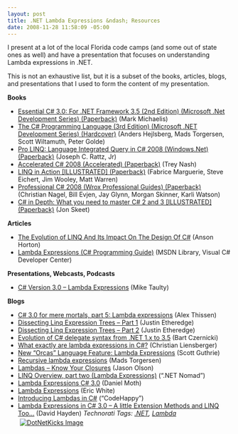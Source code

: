 ```yaml
---
layout: post
title: .NET Lambda Expressions &ndash; Resources
date: 2008-11-28 11:58:09 -05:00
---
```


I present at a lot of the local Florida code camps (and some out of state ones as well) and have a presentation that focuses on understanding Lambda expressions in .NET.

This is not an exhaustive list, but it is a subset of the books, articles, blogs, and presentations that I used to form the content of my presentation.

**Books**

*   [Essential C# 3.0: For .NET Framework 3.5 (2nd Edition) (Microsoft .Net Development Series) (Paperback)](http://www.amazon.com/gp/product/0321533925?ie=UTF8&tag=scotdorm-20&linkCode=as2&camp=1789&creative=390957&creativeASIN=0321533925) (Mark Michaelis) 
*   [The C# Programming Language (3rd Edition) (Microsoft .NET Development Series) (Hardcover)](http://www.amazon.com/gp/product/0321562992?ie=UTF8&tag=scotdorm-20&linkCode=as2&camp=1789&creative=390957&creativeASIN=0321562992) (Anders Hejlsberg, Mads Torgersen, Scott Wiltamuth, Peter Golde)
*   [Pro LINQ: Language Integrated Query in C# 2008 (Windows.Net) (Paperback)](http://www.amazon.com/gp/product/1590597893?ie=UTF8&tag=scotdorm-20&linkCode=as2&camp=1789&creative=390957&creativeASIN=1590597893) (Joseph C. Rattz, Jr)
*   [Accelerated C# 2008 (Accelerated) (Paperback)](http://www.amazon.com/gp/product/1590598733?ie=UTF8&tag=scotdorm-20&linkCode=as2&camp=1789&creative=390957&creativeASIN=1590598733) (Trey Nash)
*   [LINQ in Action [ILLUSTRATED] (Paperback)](http://www.amazon.com/gp/product/1933988169?ie=UTF8&tag=scotdorm-20&linkCode=as2&camp=1789&creative=390957&creativeASIN=1933988169) (Fabrice Marguerie, Steve Eichert, Jim Wooley, Matt Warren)
*   [Professional C# 2008 (Wrox Professional Guides) (Paperback)](http://www.amazon.com/gp/product/0470191376?ie=UTF8&tag=scotdorm-20&linkCode=as2&camp=1789&creative=390957&creativeASIN=0470191376) (Christian Nagel, Bill Evjen, Jay Glynn, Morgan Skinner, Karli Watson)
*   [C# in Depth: What you need to master C# 2 and 3 [ILLUSTRATED] (Paperback)](http://www.amazon.com/gp/product/1933988363?ie=UTF8&tag=scotdorm-20&linkCode=as2&camp=1789&creative=390957&creativeASIN=1933988363) (Jon Skeet)  

**Articles**

*   [The Evolution of LINQ And Its Impact On The Design Of C#](http://msdn.microsoft.com/en-us/magazine/cc163400.aspx) (Anson Horton) 
*   [Lambda Expressions (C# Programming Guide)](http://msdn.microsoft.com/en-us/library/bb397687.aspx) (MSDN Library, Visual C# Developer Center)   

**Presentations, Webcasts, Podcasts**

*   [C# Version 3.0 – Lambda Expressions](http://www.microsoft.com/uk/msdn/screencasts/screencast/14/C-Version-30-Lambda-Expressions.aspx) (Mike Taulty)   

**Blogs**

*   [C# 3.0 for mere mortals, part 5: Lambda expressions](http://www.alexthissen.nl/blogs/main/archive/2006/11/07/c-3-0-for-mere-mortals-part-5-lambda-expressions.aspx) (Alex Thissen) 
*   [Dissecting Linq Expression Trees – Part 1](http://www.codethinked.com/?tag=/lambda) (Justin Etheredge) 
*   [Dissecting Linq Expression Trees – Part 2](http://www.codethinked.com/post/2008/06/Dissecting-Linq-Expression-Trees---Part-2.aspx) (Justin Etheredge) 
*   [Evolution of C# delegate syntax from .NET 1.x to 3.5](http://www.silverlighthack.com/post/2008/07/14/Evolution-of-delegate-syntax-from-NET-10-to-NET-35.aspx) (Bart Czernicki) 
*   [What exactly are lambda expressions in C#?](http://www.liensberger.it/web/blog/?p=181) (Christian Liensberger) 
*   [New “Orcas” Language Feature: Lambda Expressions](http://weblogs.asp.net/scottgu/archive/2007/04/08/new-orcas-language-feature-lambda-expressions.aspx) (Scott Guthrie) 
*   [Recursive lambda expressions](http://blogs.msdn.com/madst/archive/2007/05/11/recursive-lambda-expressions.aspx) (Mads Torgersen) 
*   [Lambdas – Know Your Closures](http://geekswithblogs.net/jolson/archive/2008/06/13/lambdas---know-your-closures.aspx) (Jason Olson) 
*   [LINQ Overview, part two (Lambda Expressions)](http://geekswithblogs.net/dotnetnomad/archive/2008/01/29/119037.aspx) (“.NET Nomad”) 
*   [Lambda Expressions C# 3.0](http://www.danielmoth.com/Blog/2007/02/lambda-expressions-c-30.html) (Daniel Moth) 
*   [Lambda Expressions](http://blogs.msdn.com/ericwhite/pages/Lambda-Expressions.aspx) (Eric White) 
*   [Introducing Lambdas in C#](http://codehappy.wordpress.com/2008/01/12/introducing-lambdas-in-c/#comments) (“CodeHappy”) 
*   [Lambda Expressions in C# 3.0 – A little Extension Methods and LINQ Too…](http://codebetter.com/blogs/david.hayden/archive/2006/11/30/Lamda-Expressions-in-C_2300_-3.0-_2D00_-A-little-Extension-Methods-and-LINQ-Too_2E002E002E00_.aspx) (David Hayden)   <div style="padding-bottom: 0px; margin: 0px; padding-left: 0px; padding-right: 0px; display: inline; float: none; padding-top: 0px" id="scid:0767317B-992E-4b12-91E0-4F059A8CECA8:ea61cfbe-a819-40a2-bb69-b9673ee45f7a" class="wlWriterSmartContent">*Technorati Tags: [.NET](http://technorati.com/tags/.NET), [Lambda](http://technorati.com/tags/Lambda)*</div><div class="wlWriterHeaderFooter" style="text-align:left; margin:0px; padding:4px 4px 4px 4px;">[![DotNetKicks Image](http://www.dotnetkicks.com/Services/Images/KickItImageGenerator.ashx?url=http://geekswithblogs.net/sdorman/archive/2008/11/28/.net-lambda-expressions-ndash-resources.aspx&bgcolor=0080C0&fgcolor=FFFFFF&border=000000&cbgcolor=D4E1ED&cfgcolor=000000)](http://www.dotnetkicks.com/kick/?url=http://geekswithblogs.net/sdorman/archive/2008/11/28/.net-lambda-expressions-ndash-resources.aspx)</div>
